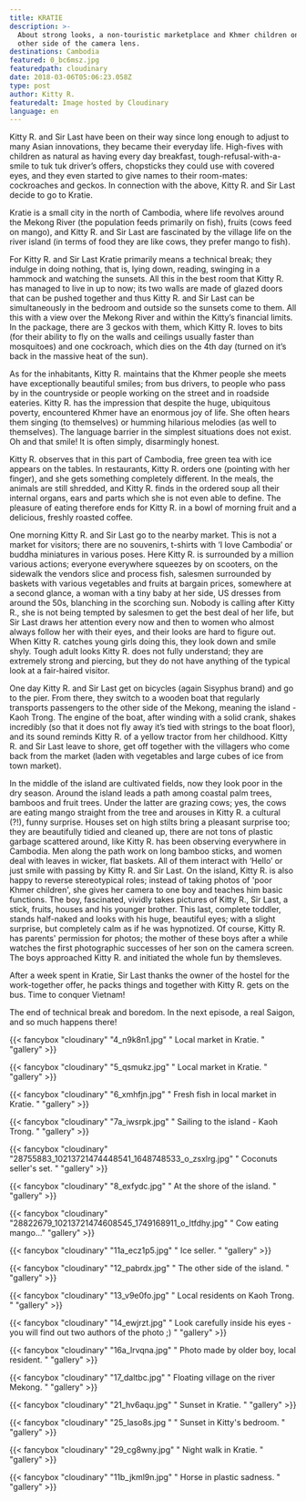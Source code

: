 ```yaml
---
title: KRATIE
description: >-
  About strong looks, a non-touristic marketplace and Khmer children on the
  other side of the camera lens.
destinations: Cambodia
featured: 0_bc6msz.jpg
featuredpath: cloudinary
date: 2018-03-06T05:06:23.058Z
type: post
author: Kitty R.
featuredalt: Image hosted by Cloudinary
language: en
---
```

Kitty R. and Sir Last have been on their way since long enough to adjust to many Asian innovations, they became their everyday life. High-fives with children as natural as having every day breakfast, tough-refusal-with-a-smile to tuk tuk driver’s offers, chopsticks they could use with covered eyes, and they even started to give names to their room-mates: cockroaches and geckos. In connection with the above, Kitty R. and Sir Last decide to go to Kratie.

Kratie is a small city in the north of Cambodia, where life revolves around the Mekong River (the population feeds primarily on fish), fruits (cows feed on mango), and Kitty R. and Sir Last are fascinated by the village life on the river island (in terms of food they are like cows, they prefer mango to fish).

For Kitty R. and Sir Last Kratie primarily means a technical break; they indulge in doing nothing, that is, lying down, reading, swinging in a hammock and watching the sunsets. All this in the best room that Kitty R. has managed to live in up to now; its two walls are made of glazed doors that can be pushed together and thus Kitty R. and Sir Last can be simultaneously in the bedroom and outside so the sunsets come to them. All this with a view over the Mekong River and within the Kitty’s financial limits. In the package, there are 3 geckos with them, which Kitty R. loves to bits (for their ability to fly on the walls and ceilings usually faster than mosquitoes) and one cockroach, which dies on the 4th day (turned on it’s back in the massive heat of the sun).

As for the inhabitants, Kitty R. maintains that the Khmer people she meets have exceptionally beautiful smiles; from bus drivers, to people who pass by in the countryside or people working on the street and in roadside eateries. Kitty R. has the impression that despite the huge, ubiquitous poverty, encountered Khmer have an enormous joy of life. She often hears them singing (to themselves) or humming hilarious melodies (as well to themselves). The language barrier in the simplest situations does not exist. Oh and that smile! It is often simply, disarmingly honest. 

Kitty R. observes that in this part of Cambodia, free green tea with ice appears on the tables. In restaurants, Kitty R. orders one (pointing with her finger), and she gets something completely different. In the meals, the animals are still shredded, and Kitty R. finds in the ordered soup all their internal organs, ears and parts which she is not even able to define. The pleasure of eating therefore ends for Kitty R. in a bowl of morning fruit and a delicious, freshly roasted coffee.

One morning Kitty R. and Sir Last go to the nearby market. This is not a market for visitors; there are no souvenirs, t-shirts with ‘I love Cambodia’ or buddha miniatures in various poses. Here Kitty R. is surrounded by a million various actions; everyone everywhere squeezes by on scooters, on the sidewalk the vendors slice and process fish, salesmen surrounded by baskets with various vegetables and fruits at bargain prices, somewhere at a second glance, a woman with a tiny baby at her side, US dresses from around the 50s, blanching in the scorching sun. Nobody is calling after Kitty R., she is not being tempted by salesmen to get the best deal of her life, but Sir Last draws her attention every now and then to women who almost always follow her with their eyes, and their looks are hard to figure out. When Kitty R. catches young girls doing this, they look down and smile shyly. Tough adult looks Kitty R. does not fully understand; they are extremely strong and piercing, but they do not have anything of the typical look at a fair-haired visitor.

One day Kitty R. and Sir Last get on bicycles (again Sisyphus brand) and go to the pier. From there, they switch to a wooden boat that regularly transports passengers to the other side of the Mekong, meaning the island - Kaoh Trong. The engine of the boat, after winding with a solid crank, shakes incredibly (so that it does not fly away it’s tied with strings to the boat floor), and its sound reminds Kitty R. of a yellow tractor from her childhood. Kitty R. and Sir Last leave to shore, get off together with the villagers who come back from the market (laden with vegetables and large cubes of ice from town market).

In the middle of the island are cultivated fields, now they look poor in the dry season. Around the island leads a path among coastal palm trees, bamboos and fruit trees. Under the latter are grazing cows; yes, the cows are eating mango straight from the tree and arouses in Kitty R. a cultural (?!), funny surprise. Houses set on high stilts bring a pleasant surprise too; they are beautifully tidied and cleaned up, there are not tons of plastic garbage scattered around, like Kitty R. has been observing everywhere in Cambodia. Men along the path work on long bamboo sticks, and women deal with leaves in wicker, flat baskets. All of them interact with ‘Hello’ or just smile with passing by Kitty R. and Sir Last. On the island, Kitty R. is also happy to reverse stereotypical roles; instead of taking photos of 'poor Khmer children', she gives her camera to one boy and teaches him basic functions. The boy, fascinated, vividly takes pictures of Kitty R., Sir Last, a stick, fruits, houses and his younger brother. This last, complete toddler, stands half-naked and looks with his huge, beautiful eyes; with a slight surprise, but completely calm as if he was hypnotized. Of course, Kitty R. has parents' permission for photos; the mother of these boys after a while watches the first photographic successes of her son on the camera screen. The boys approached Kitty R. and initiated the whole fun by themsleves.

After a week spent in Kratie, Sir Last thanks the owner of the hostel for the work-together offer, he packs things and together with Kitty R. gets on the bus. Time to conquer Vietnam!

The end of technical break and boredom. In the next episode, a real Saigon, and so much happens there!

{{< fancybox "cloudinary" "4_n9k8n1.jpg" "    Local market in Kratie. " "gallery" >}}

{{< fancybox "cloudinary" "5_qsmukz.jpg" "    Local market in Kratie. " "gallery" >}}

{{< fancybox "cloudinary" "6_xmhfjn.jpg" "    Fresh fish in local market in Kratie. " "gallery" >}}

{{< fancybox "cloudinary" "7a_iwsrpk.jpg" "   Sailing to the island - Kaoh Trong. " "gallery" >}}

{{< fancybox "cloudinary" "28755883_10213721474448541_1648748533_o_zsxlrg.jpg" "  Coconuts seller's set. " "gallery" >}}

{{< fancybox "cloudinary" "8_exfydc.jpg" "   At the shore of the island. " "gallery" >}}

{{< fancybox "cloudinary" "28822679_10213721474608545_1749168911_o_ltfdhy.jpg" "   Cow eating mango..." "gallery" >}}

{{< fancybox "cloudinary" "11a_ecz1p5.jpg" "   Ice seller. " "gallery" >}}

{{< fancybox "cloudinary" "12_pabrdx.jpg" "   The other side of the island. " "gallery" >}}

{{< fancybox "cloudinary" "13_v9e0fo.jpg" "   Local residents on Kaoh Trong. " "gallery" >}}

{{< fancybox "cloudinary" "14_ewjrzt.jpg" "   Look carefully inside his eyes - you will find out two authors of the photo ;) " "gallery" >}}

{{< fancybox "cloudinary" "16a_lrvqna.jpg" "   Photo made by older boy, local resident. " "gallery" >}}

{{< fancybox "cloudinary" "17_daltbc.jpg" "   Floating village on the river Mekong. " "gallery" >}}

{{< fancybox "cloudinary" "21_hv6aqu.jpg" "   Sunset in Kratie. " "gallery" >}}

{{< fancybox "cloudinary" "25_laso8s.jpg " "   Sunset in Kitty's bedroom. " "gallery" >}}

{{< fancybox "cloudinary" "29_cg8wny.jpg" "   Night walk in Kratie. " "gallery" >}}

{{< fancybox "cloudinary" "11b_jkml9n.jpg" "   Horse in plastic sadness. " "gallery" >}}
